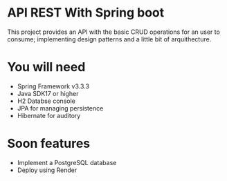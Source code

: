 # API REST With Spring boot
This project provides an API with the basic CRUD operations for an user to consume; implementing design patterns and a little bit of arquithecture. 

# You will need
- Spring Framework v3.3.3
- Java SDK17 or higher
- H2 Databse console
- JPA for managing persistence
- Hibernate for auditory

# Soon features

- Implement a PostgreSQL database
- Deploy using Render
